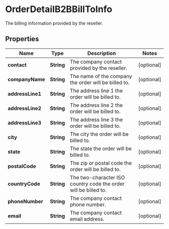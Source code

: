 

# OrderDetailB2BBillToInfo

The billing information provided by the reseller.

## Properties

| Name | Type | Description | Notes |
|------------ | ------------- | ------------- | -------------|
|**contact** | **String** | The company contact provided by the reseller. |  [optional] |
|**companyName** | **String** | The name of the company the order will be billed to. |  [optional] |
|**addressLine1** | **String** | The address line 1 the order will be billed to. |  [optional] |
|**addressLine2** | **String** | The address line 2 the order will be billed to. |  [optional] |
|**addressLine3** | **String** | The address line 3 the order will be billed to. |  [optional] |
|**city** | **String** | The city the order will be billed to. |  [optional] |
|**state** | **String** | The state the order will be billed to. |  [optional] |
|**postalCode** | **String** | The zip or postal code the order will be billed to. |  [optional] |
|**countryCode** | **String** | The two-character ISO country code the order will be billed to. |  [optional] |
|**phoneNumber** | **String** | The company contact phone number. |  [optional] |
|**email** | **String** | The company contact email address. |  [optional] |



